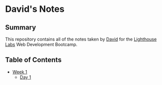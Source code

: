 # David's Notes

## Summary
 This repository contains all of the notes taken by [David](https://github.com/SFxImpulse) for the [Lighthouse Labs](https://www.lighthouselabs.ca/) Web Development Bootcamp.

## Table of Contents
* [Week 1](/Week_1)
  * [Day 1](/Day_1)